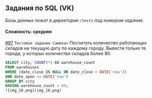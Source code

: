 ## Задания по SQL (VK)

*Базы данных лежат в директории `/tests` под номером задания.*

#### Сложность: средняя

[#97](tests/97/97.md) `Тестовое задание Самокат` Посчитать количество работающих складов на текущую дату по каждому городу. Вывести только те города, у которых количество складов более 80.
```sql
SELECT city, COUNT(*) AS warehouse_count
FROM warehouses
WHERE (date_close IS NULL OR date_close > DATE('now')) 
AND date_open <= DATE('now')
GROUP BY city
HAVING warehouse_count > 80;
![img_18.png](img_18.png)